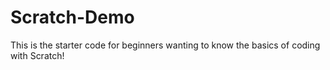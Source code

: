 # Scratch-Demo
This is the starter code for beginners wanting to know the basics of coding with Scratch!

